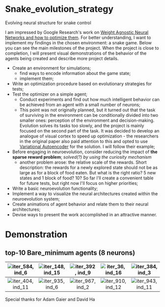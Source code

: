 # Snake_evolution_strategy
Evolving neural structure for snake control


I am impressed by Google Research's work on [Weight Agnostic Neural Networks and how to optimize them](https://ai.googleblog.com/2019/08/exploring-weight-agnostic-neural.html). For better understanding, I want to implement my findings in the chosen environment: a snake game. Below you can see the main milestones of the project. When the project is close to completion, I will present visual demonstrations of the behavior of the agents being created and describe more project details.

* Create an environment for simulations;
    * find ways to encode information about the game state;
    * implement them;
* Write an optimization procedure based on evolutionary strategies for tests;
* Test the optimizer on a simple agent;
    * Conduct experiments and find out how much intelligent behavior can be achieved from an agent with a small number of neurons;
    * This point was not originally planned, but it turned out that the task of surviving in the environment can be conditionally divided into two smaller ones: perception of the environment and decision-making. Evolution solves its tasks too slowly, and the project is mainly focused on the second part of the task. It was decided to develop an analogue of visual cortex to speed up optimization - the researchers in the original paper also paid attention to this and opted to use [Variational Autoencoder](https://en.wikipedia.org/wiki/Variational_autoencoder) for the solution. I will follow their example;
* Before engaging in neuroevolution, consider reducing the impact of **the sparse reward problem**; *solved(?) by using the curiosity mechanism*
    * another problem arose: the relative scale of the rewards. Short description: the rewards for a newly explored state should not be as large as for a block of food eaten. But what is the right ratio? 5 new states and 1 block of food? 10? So far I'll create a convenient table for future tests, but right now I'll focus on higher priorities;
* Write a basic neuroevolution functionality;
* Implement a way to visualize the neural architectures created within the neuroevolution system;
* Create animations of agent behavior and relate them to their neural architectures;
* Devise ways to present the work accomplished in an attractive manner.

# Demonstration
## top-10 Bare_minimum agents (8 neurons)
| <img src="GIFs/CMA_ES-Bare_minimum-iteration_584-individual_6.png" title="iter_584, ind_6"> | <img src="GIFs/CMA_ES-Bare_minimum-iteration_148-individual_15.png" title="iter_148, ind_15"> | <img src="GIFs/CMA_ES-Bare_minimum-iteration_392-individual_9.png" title="iter_392, ind_9"> | <img src="GIFs/CMA_ES-Bare_minimum-iteration_36-individual_16.png" title="iter_36, ind_16"> | <img src="GIFs/CMA_ES-Bare_minimum-iteration_384-individual_3.png" title="iter_384, ind_3"> |
|:--:|:--:|:--:|:--:|:--:|
| <img src="GIFs/CMA_ES-Bare_minimum-iteration_404-individual_11.png" title="iter_404, ind_11"> | <img src="GIFs/CMA_ES-Bare_minimum-iteration_935-individual_6.png" title="iter_935, ind_6"> | <img src="GIFs/CMA_ES-Bare_minimum-iteration_967-individual_2.png" title="iter_967, ind_2"> | <img src="GIFs/CMA_ES-Bare_minimum-iteration_910-individual_12.png" title="iter_910, ind_12"> | <img src="GIFs/CMA_ES-Bare_minimum-iteration_943-individual_11.png" title="iter_943, ind_11"> |

Special thanks for Adam Gaier and David Ha
